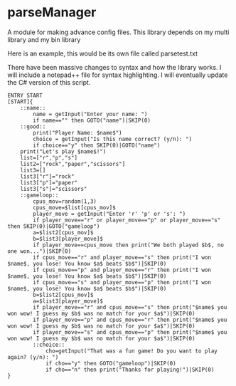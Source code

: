 # parseManager

A module for making advance config files. This library depends on my multi library and my bin library

Here is an example, this would be its own file called parsetest.txt

There have been massive changes to syntax and how the library works. I will include a notepad++ file for syntax highlighting. I will eventually update the C# version of this script.
```
ENTRY START
[START]{
	::name::
		name = getInput("Enter your name: ")
		if name=="" then GOTO("name")|SKIP(0)
	::good::
		print("Player Name: $name$")
		choice = getInput("Is this name correct? (y/n): ")
		if choice=="y" then SKIP(0)|GOTO("name")
	print("Let's play $name$!")
	list=["r","p","s"]
	list2=["rock","paper","scissors"]
	list3=[]
	list3["r"]="rock"
	list3["p"]="paper"
	list3["s"]="scissors"
	::gameloop::
		cpus_mov=random(1,3)
		cpus_move=$list[cpus_mov]$
		player_move = getInput("Enter 'r' 'p' or 's': ")
		if player_move=="r" or player_move=="p" or player_move=="s" then SKIP(0)|GOTO("gameloop")
		a=$list2[cpus_mov]$
		b=$list3[player_move]$
		if player_move==cpus_move then print("We both played $b$, no one won...")|SKIP(0)
		if cpus_move=="r" and player_move=="s" then print("I won $name$, you lose! You know $a$ beats $b$")|SKIP(0)
		if cpus_move=="p" and player_move=="r" then print("I won $name$, you lose! You know $a$ beats $b$")|SKIP(0)
		if cpus_move=="s" and player_move=="p" then print("I won $name$, you lose! You know $a$ beats $b$")|SKIP(0)
		b=$list2[cpus_mov]$
		a=$list3[player_move]$
		if player_move=="r" and cpus_move=="s" then print("$name$ you won wow! I guess my $b$ was no match for your $a$")|SKIP(0)
		if player_move=="p" and cpus_move=="r" then print("$name$ you won wow! I guess my $b$ was no match for your $a$")|SKIP(0)
		if player_move=="s" and cpus_move=="p" then print("$name$ you won wow! I guess my $b$ was no match for your $a$")|SKIP(0)
		::choice::
			cho=getInput("That was a fun game! Do you want to play again? (y/n): ")
			if cho=="y" then GOTO("gameloop")|SKIP(0)
			if cho=="n" then print("Thanks for playing!")|SKIP(0)
}
```
